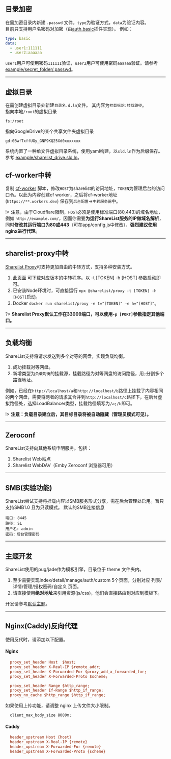 ## 目录加密
在需加密目录内新建 ```.passwd``` 文件，```type```为验证方式，```data```为验证内容。  
目前只支持用户名密码对加密（由[auth.basic](app/plugins/auth.basic.js)插件实现）。
例如：    
```yaml
type: basic 
data: 
  - user1:111111 
  - user2:aaaaaa 
``` 

```user1```用户可使用密码```111111```验证，```user2```用户可使用密码```aaaaaa```验证。请参考[example/secret_folder/.passwd](https://github.com/reruin/sharelist/tree/master/example/secret_folder/.passwd)。 

***

## 虚拟目录

在需创建虚拟目录处新建```目录名.d.ln```文件。 其内容为```挂载标识:挂载路径```。   
指向本地```/root```的虚拟目录  
```   
fs:/root 
``` 

指向GoogleDrive的某个共享文件夹虚拟目录   
```
gd:0BwfTxffUGy_GNF9KQ25Xd0xxxxxxx 
```  
系统内置了一种单文件虚拟目录系统，使用yaml构建，以```sld.ln```作为后缀保存。参考 [example/sharelist_drive.sld.ln](https://github.com/reruin/sharelist/tree/master/example/sharelist_drive.sld.ln)。 

## cf-worker中转

复制 [cf-worker](https://github.com/reruin/sharelist/tree/master/proxy/cf-worker.js) 脚本，修改```HOST```为sharelist的访问地址，```TOKEN```为管理后台的访问口令。以此为内容创建cf worker，之后将cf-worker地址(```https://**.workers.dev```) 保存到```后台配置```->```中转服务器```中。   

!> 注意，由于Cloudflare限制，```HOST```必须是使用标准端口(80,443)的域名地址，例如 ```http://example.com/```，因而你需要**为运行ShareList服务的IP做域名解析**，同时**修改其运行端口为80或443**（可在app/config.js中修改），**强烈建议使用nginx进行代理。** 

***

## sharelist-proxy中转

[Sharelist Proxy](https://github.com/linkdrive/sharelist-proxy)可支持更加自由的中转方式，支持多种安装方式。   

1. [此页面](https://github.com/linkdrive/sharelist-proxy/releases) 可下载对应版本的中转程序。以 -t [TOKEN] -h [HOST] 参数启动即可。
2. 已安装Node环境时，可直接运行 ```npx @sharelist/proxy -t [TOKEN] -h [HOST]```启动。 
3. Docker ```docker run sharelist/proxy -e t="[TOKEN]" -e h="[HOST]"```。

?> **Sharelist Proxy默认工作在33009端口，可以使用```-p [PORT]```参数指定其他端口。**   


***


## 负载均衡
ShareList支持将请求发送到多个对等的网盘，实现负载均衡。
1. 成功挂载对等网盘。
2. 新增类型为```负载均衡```的挂载源，挂载路径为对等网盘的访问路径，用```;```分割多个路径地址。

例如，已经在```http://localhost/a```和```http://localhost/b```路径上挂载了内容相同的两个网盘，需要将两者的请求其合并到```http://localhost/c```路径下，在后台虚拟路径处，选择LoadBalancer类型，挂载路径填写为```/a;/b```即可。 

!> **注意：负载目录建立后，其目标目录将被自动隐藏（管理员模式可见）。**   

***

## Zeroconf
ShareList支持向其他系统申明服务。包括： 
1. Sharelist Web站点
2. Sharelist WebDAV（Emby Zeroconf 浏览器可用）


***

## SMB(实验功能)
ShareList尝试支持将挂载内容以SMB服务形式分享，需在后台管理处启用。暂只支持SMB1.0 且为只读模式。
默认的SMB连接信息
```
端口: 8445
路径: SL
用户名: admin
密码：后台管理密码
```

***

## 主题开发

ShareList使用的pug/jade作为模板引擎，目录位于 theme 文件夹内。   
1. 至少需要实现index/detail/manage/auth/custom 5个页面，分别对应 列表/详情/管理/授权密码/自定义 页面。
2. 请直接使用**绝对地址**来引用资源(js/css)，他们会直接路由到对应到模板下。

开发请参考[默认主题](https://github.com/reruin/sharelist/tree/master/theme)。 


***

## Nginx(Caddy)反向代理
使用反代时，请添加以下配置。  

#### Nginx  
```ini 
  proxy_set_header Host  $host;
  proxy_set_header X-Real-IP $remote_addr;
  proxy_set_header X-Forwarded-For $proxy_add_x_forwarded_for;
  proxy_set_header X-Forwarded-Proto $scheme;

  proxy_set_header Range $http_range;
  proxy_set_header If-Range $http_if_range;
  proxy_no_cache $http_range $http_if_range;
```   
如果使用上传功能，请调整 nginx 上传文件大小限制。   
```
  client_max_body_size 8000m;
```   
#### Caddy   
```ini
  header_upstream Host {host}
  header_upstream X-Real-IP {remote}
  header_upstream X-Forwarded-For {remote}
  header_upstream X-Forwarded-Proto {scheme}
```